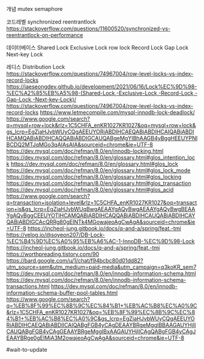 개념
mutex
semaphore

코드레벨
synchronized
reentrantlock
https://stackoverflow.com/questions/11600520/synchronized-vs-reentrantlock-on-performance

데이터베이스
Shared Lock
Exclusive Lock
row lock
Record Lock
Gap Lock
Next-key Lock

레디스
Distribution Lock
https://stackoverflow.com/questions/74967004/row-level-locks-vs-index-record-locks
https://jaeseongdev.github.io/development/2021/06/16/Lock%EC%9D%98-%EC%A2%85%EB%A5%98-(Shared-Lock,-Exclusive-Lock,-Record-Lock,-Gap-Lock,-Next-key-Lock)/
https://stackoverflow.com/questions/74967004/row-level-locks-vs-index-record-locks
https://www.letmecompile.com/mysql-innodb-lock-deadlock/
https://www.google.com/search?q=mysql+row+lock&rlz=1C5CHFA_enKR1027KR1027&oq=mysql+row+lock&gs_lcrp=EgZjaHJvbWUyCQgAEEUYORiABDIHCAEQABiABDIHCAIQABiABDIHCAMQABiABDIHCAQQABiABDIGCAUQABgeMgYIBhAAGB4yBggHEEUYPNIBCDQ2MTJqMGo3qAIAsAIA&sourceid=chrome&ie=UTF-8
https://dev.mysql.com/doc/refman/8.0/en/innodb-locking.html
https://dev.mysql.com/doc/refman/8.0/en/glossary.html#glos_intention_lock
https://dev.mysql.com/doc/refman/8.0/en/glossary.html#glos_lock
https://dev.mysql.com/doc/refman/8.0/en/glossary.html#glos_lock_mode
https://dev.mysql.com/doc/refman/8.0/en/glossary.html#glos_locking
https://dev.mysql.com/doc/refman/8.0/en/glossary.html#glos_transaction
https://dev.mysql.com/doc/refman/8.0/en/glossary.html#glos_acid
https://www.google.com/search?q=transaction+isolation+level&rlz=1C5CHFA_enKR1027KR1027&oq=transaction+is&gs_lcrp=EgZjaHJvbWUqBwgAEAAYgAQyBwgAEAAYgAQyBwgBEAAYgAQyBggCEEUYOTIHCAMQABiABDIHCAQQABiABDIHCAUQABiABDIHCAYQABiABDIGCAcQRRg80gEINTk4MGowajeoAgCwAgA&sourceid=chrome&ie=UTF-8
https://incheol-jung.gitbook.io/docs/q-and-a/spring/feat.-tmi
https://velog.io/@soyeon207/DB-Lock-%EC%B4%9D%EC%A0%95%EB%A6%AC-1-InnoDB-%EC%9D%98-Lock
https://incheol-jung.gitbook.io/docs/q-and-a/spring/feat.-tmi
https://worthpreading.tistory.com/90
https://bard.google.com/u/1/chat/f94bcbc80d01dd82?utm_source=sem&utm_medium=paid-media&utm_campaign=q3koKR_sem7
https://dev.mysql.com/doc/refman/8.0/en/innodb-information-schema.html
https://dev.mysql.com/doc/refman/8.0/en/innodb-information-schema-transactions.html
https://dev.mysql.com/doc/refman/8.0/en/innodb-information-schema-buffer-pool-tables.html
https://www.google.com/search?q=%EB%8F%99%EC%8B%9C%EC%84%B1+%EB%AC%B8%EC%A0%9C&rlz=1C5CHFA_enKR1027KR1027&oq=%EB%8F%99%EC%8B%9C%EC%84%B1+%EB%AC%B8%EC%A0%9C&gs_lcrp=EgZjaHJvbWUyCQgAEEUYORiABDIHCAEQABiABDIICAIQABgFGB4yCAgDEAAYBRgeMggIBBAAGAUYHjIICAUQABgFGB4yCAgGEAAYBRgeMggIBxAAGAUYHjIICAgQABgFGB4yCAgJEAAYBRge0gEIMjA3M2owajeoAgCwAgA&sourceid=chrome&ie=UTF-8

#wait-to-update 